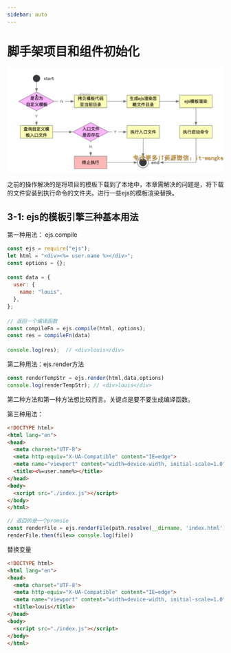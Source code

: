 ```yaml
---
sidebar: auto
---
```


# 脚手架项目和组件初始化
![整理流程](../images/cli/14.png)

之前的操作解决的是将项目的模板下载到了本地中，本章需解决的问题是，将下载的文件安装到执行命令的文件夹。进行一些ejs的模板渲染替换。 

## 3-1: ejs的模板引擎三种基本用法

第一种用法： ejs.compile 
```js
const ejs = require("ejs");
let html = "<div><%= user.name %></div>";
const options = {};

const data = {
  user: {
    name: "louis",
  },
};

// 返回一个编译函数
const compileFn = ejs.compile(html, options);
const res = compileFn(data)

console.log(res);  // <div>louis</div>
```

第二种用法：ejs.render方法

```js
const renderTempStr = ejs.render(html,data,options)
console.log(renderTempStr); // <div>louis</div>
```

第二种方法和第一种方法想比较而言。关键点是要不要生成编译函数。

第三种用法：

```html
<!DOCTYPE html>
<html lang="en">
<head>
  <meta charset="UTF-8">
  <meta http-equiv="X-UA-Compatible" content="IE=edge">
  <meta name="viewport" content="width=device-width, initial-scale=1.0">
  <title><%=user.name%></title>
</head>
<body>
  <script src="./index.js"></script>
</body>
</html>
```

```js
// 返回的是一个promsie
const renderFile = ejs.renderFile(path.resolve(__dirname, 'index.html'),data,options)
renderFile.then(file=> console.log(file))
```

替换变量

```html
<!DOCTYPE html>
<html lang="en">
<head>
  <meta charset="UTF-8">
  <meta http-equiv="X-UA-Compatible" content="IE=edge">
  <meta name="viewport" content="width=device-width, initial-scale=1.0">
  <title>louis</title>
</head>
<body>
  <script src="./index.js"></script>
</body>
</html>
```


 
